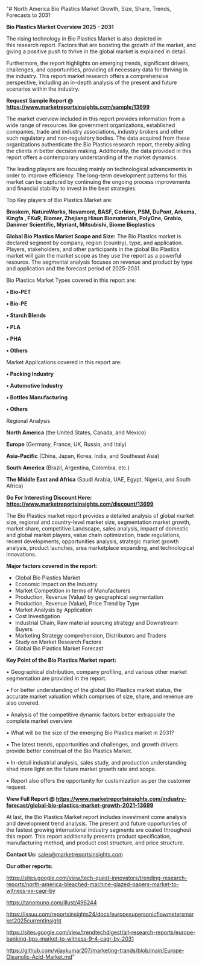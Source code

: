 "# North America Bio Plastics Market Growth, Size, Share, Trends, Forecasts to 2031

<Strong> Bio Plastics Market Overview 2025 - 2031</strong>

The rising technology in Bio Plastics Market is also depicted in this research report. Factors that are boosting the growth of the market, and giving a positive push to thrive in the global market is explained in detail.

Furthermore, the report highlights on emerging trends, significant drivers, challenges, and opportunities, providing all necessary data for thriving in the industry. This report market research offers a comprehensive perspective, including an in-depth analysis of the present and future scenarios within the industry.

<strong>Request Sample Report @ <a href=https://www.marketreportsinsights.com/sample/13699>https://www.marketreportsinsights.com/sample/13699</a></strong>

The market overview included in this report provides information from a wide range of resources like government organizations, established companies, trade and industry associations, industry brokers and other such regulatory and non-regulatory bodies. The data acquired from these organizations authenticate the Bio Plastics research report, thereby aiding the clients in better decision making. Additionally, the data provided in this report offers a contemporary understanding of the market dynamics.

The leading players are focusing mainly on technological advancements in order to improve efficiency. The long-term development patterns for this market can be captured by continuing the ongoing process improvements and financial stability to invest in the best strategies.

Top Key players of Bio Plastics Market are:

<strong>Braskem, NatureWorks, Novamont, BASF, Corbion, PSM, DuPont, Arkema, Kingfa , FKuR, Biomer, Zhejiang Hisun Biomaterials, PolyOne, Grabio, Danimer Scientific, Myriant, Mitsubishi, Biome Bioplastics</strong>

<strong><b>Global Bio Plastics Market Scope and Size:</b></strong>
The Bio Plastics market is declared segment by company, region (country), type, and application. Players, stakeholders, and other participants in the global Bio Plastics market will gain the market scope as they use the report as a powerful resource. The segmental analysis focuses on revenue and product by type and application and the forecast period of 2025-2031.

Bio Plastics Market Types covered in this report are:

<strong>• Bio-PET

• Bio-PE

• Starch Blends

• PLA

• PHA

• Others</strong>

Market Applications covered in this report are:

<strong>• Packing Industry

• Automotive Industry

• Bottles Manufacturing

• Others</strong> 

Regional Analysis

<strong>North America</strong> (the United States, Canada, and Mexico)

<strong>Europe</strong> (Germany, France, UK, Russia, and Italy)

<strong>Asia-Pacific</strong> (China, Japan, Korea, India, and Southeast Asia)

<strong>South America</strong> (Brazil, Argentina, Colombia, etc.)

<strong>The Middle East and Africa</strong> (Saudi Arabia, UAE, Egypt, Nigeria, and South Africa)

<strong>Go For Interesting Discount Here: <a href=https://www.marketreportsinsights.com/discount/13699>https://www.marketreportsinsights.com/discount/13699</a></strong>

The Bio Plastics market report provides a detailed analysis of global market size, regional and country-level market size, segmentation market growth, market share, competitive Landscape, sales analysis, impact of domestic and global market players, value chain optimization, trade regulations, recent developments, opportunities analysis, strategic market growth analysis, product launches, area marketplace expanding, and technological innovations.

<strong><b>Major factors covered in the report:</b></strong>
<ul>
  <li>Global Bio Plastics Market </li>
  <li>Economic Impact on the Industry</li>
  <li>Market Competition in terms of Manufacturers</li>
  <li>Production, Revenue (Value) by geographical segmentation</li>
  <li>Production, Revenue (Value), Price Trend by Type</li>
  <li>Market Analysis by Application</li>
  <li>Cost Investigation</li>
  <li>Industrial Chain, Raw material sourcing strategy and Downstream Buyers</li>
  <li>Marketing Strategy comprehension, Distributors and Traders</li>
  <li>Study on Market Research Factors</li>
  <li>Global Bio Plastics Market Forecast</li>
</ul>

<strong><b>Key Point of the Bio Plastics Market report:</b></strong>

• Geographical distribution, company profiling, and various other market segmentation are provided in the report.

• For better understanding of the global Bio Plastics market status, the accurate market valuation which comprises of size, share, and revenue are also covered.

• Analysis of the competitive dynamic factors better extrapolate the complete market overview

• What will be the size of the emerging Bio Plastics market in 2031?

• The latest trends, opportunities and challenges, and growth drivers provide better construal of the Bio Plastics Market.

• In-detail industrial analysis, sales study, and production understanding shed more light on the future market growth rate and scope.

• Report also offers the opportunity for customization as per the customer request.

<strong><b>View Full Report @ <a href=https://www.marketreportsinsights.com/industry-forecast/global-bio-plastics-market-growth-2021-13699>https://www.marketreportsinsights.com/industry-forecast/global-bio-plastics-market-growth-2021-13699</a></b></strong>


At last, the Bio Plastics Market report includes investment come analysis and development trend analysis. The present and future opportunities of the fastest growing international industry segments are coated throughout this report. This report additionally presents product specification, manufacturing method, and product cost structure, and price structure.

<strong>Contact Us:</strong>
sales@marketreportsinsights.com

<strong>Our other reports:</strong>

<a href=https://sites.google.com/view/tech-quest-innovators/trending-research-reports/north-america-bleached-machine-glazed-papers-market-to-witness-xx-cagr-by>https://sites.google.com/view/tech-quest-innovators/trending-research-reports/north-america-bleached-machine-glazed-papers-market-to-witness-xx-cagr-by</a>

<a href=https://tanomuno.com/illust/496244>https://tanomuno.com/illust/496244</a>

<a href=https://issuu.com/reportsinsights24/docs/europesupersonicflowmetersmarket2025currentinsight>https://issuu.com/reportsinsights24/docs/europesupersonicflowmetersmarket2025currentinsight</a>

<a href=https://sites.google.com/view/trendtechdigest/all-research-reports/europe-banking-bps-market-to-witness-9-4-cagr-by-2031>https://sites.google.com/view/trendtechdigest/all-research-reports/europe-banking-bps-market-to-witness-9-4-cagr-by-2031</a>

<a href=https://github.com/vijaykumar207/marketing-trands/blob/main/Europe-Oleanolic-Acid-Market.md>https://github.com/vijaykumar207/marketing-trands/blob/main/Europe-Oleanolic-Acid-Market.md</a>"
